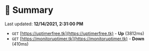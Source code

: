 # 📖 Summary
Last updated: **12/14/2021, 2:31:00 PM**

- `GET` [https://uptimerfree.tk](https://uptimerfree.tk) - **Up** (3812ms)
- `GET` [https://monitoruptimer.tk](https://monitoruptimer.tk) - **Down** (410ms)
